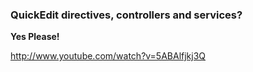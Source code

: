 ### QuickEdit directives, controllers and services?

**Yes Please!**

http://www.youtube.com/watch?v=5ABAlfjkj3Q
